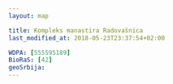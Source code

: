 ```yaml
---
layout: map

title: Kompleks manastira Radovašnica
last_modified_at: 2018-05-23T23:37:54+02:00

WDPA: [555595189]
BioRaS: [42]
geoSrbija:
---
```

